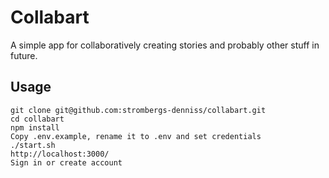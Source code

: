 # Collabart
A simple app for collaboratively creating stories and probably other stuff in future.

## Usage
    git clone git@github.com:strombergs-denniss/collabart.git
    cd collabart
    npm install
    Copy .env.example, rename it to .env and set credentials
    ./start.sh
    http://localhost:3000/
    Sign in or create account
